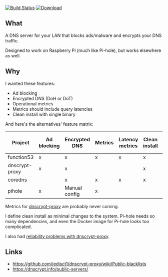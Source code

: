 [![Build Status](https://img.shields.io/travis/function61/function53.svg?style=for-the-badge)](https://travis-ci.org/function61/function53)
[![Download](https://img.shields.io/docker/pulls/fn61/function53.svg?style=for-the-badge)](https://hub.docker.com/r/fn61/function53/)

What
----

A DNS server for your LAN that blocks ads/malware and encrypts your DNS traffic.

Designed to work on Raspberry Pi (much like Pi-hole), but works elsewhere as well.


Why
---

I wanted these features:

- Ad blocking
- Encrypted DNS (DoH or DoT)
- Operational metrics
- Metrics should include query latencies
- Clean install with single binary

And here's the alternatives' feature matrix:

| Project        | Ad blocking | Encrypted DNS | Metrics | Latency metrics | Clean install | Not using PHP |
|----------------|-------------|---------------|---------|-----------------|---------------|---------------|
| function53     | x           | x             | x       | x               | x             | x             |
| dnscrypt-proxy | x           | x             |         |                 | x             | x             |
| coredns        |             | x             | x       | x               | x             | x             |
| pihole         | x           | Manual config | x       |                 |               |               |

Metrics for [dnscrypt-proxy](https://github.com/jedisct1/dnscrypt-proxy/issues/337) are probably never coming.

I define clean install as minimal changes to the system. Pi-hole needs so many dependencies,
and even the Docker image for Pi-hole looks too complicated.

I also had [reliability problems with dnscrypt-proxy](https://github.com/coredns/coredns/issues/2267#issuecomment-450131975).


Links
-----

- https://github.com/jedisct1/dnscrypt-proxy/wiki/Public-blacklists
- https://dnscrypt.info/public-servers/
